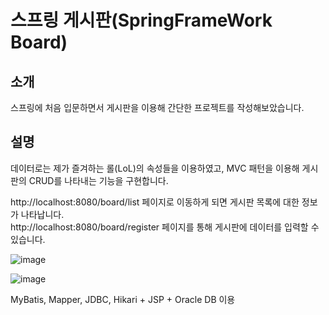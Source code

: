 
# 스프링 게시판(SpringFrameWork Board)

## 소개
스프링에 처음 입문하면서 게시판을 이용해 간단한 프로젝트를 작성해보았습니다. 

## 설명
데이터로는 제가 즐겨하는 롤(LoL)의 속성들을 이용하였고, MVC 패턴을 이용해 게시판의 CRUD를 나타내는 기능을 구현합니다.

http://localhost:8080/board/list 페이지로 이동하게 되면 게시판 목록에 대한 정보가 나타납니다.  
http://localhost:8080/board/register 페이지를 통해 게시판에 데이터를 입력할 수 있습니다.

![image](https://user-images.githubusercontent.com/51408349/125723818-b65de37e-f189-45a2-a27a-b225f183f75b.png)

![image](https://user-images.githubusercontent.com/51408349/125723646-630856b5-d3cf-4d2c-84bb-cc6c1f1134ea.png)

MyBatis, Mapper, JDBC, Hikari + JSP + Oracle DB 이용





